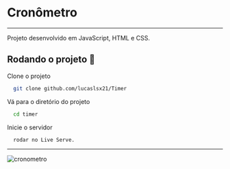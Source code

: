 
# Cronômetro
---

Projeto desenvolvido em JavaScript, HTML e CSS.

## Rodando o projeto 🚀

<!-- Este é um exemplo básico passo a passo para clonar o projeto,
instalar as dependências e iniciar o servidor. Se o seu projeto
possui mais etapas, fique à vontade para customizar ✅ --> 
Clone o projeto

```bash
  git clone github.com/lucaslsx21/Timer
```

Vá para o diretório do projeto

```bash
  cd timer
```

Inicie o servidor

```bash
  rodar no Live Serve.
```

---
![cronometro](https://github.com/lucaslsx21/Timer/assets/87608041/04463cc8-9c5a-487e-a065-2fc38c0abecd)

